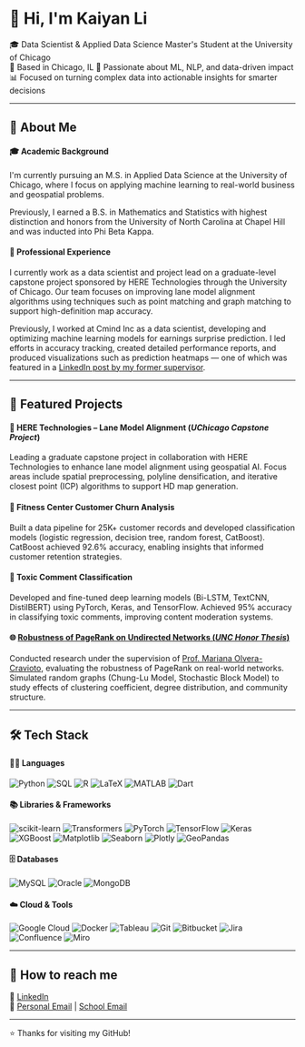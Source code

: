 <!--
## Hi there 👋

**kyllli/kyllli** is a ✨ _special_ ✨ repository because its `README.md` (this file) appears on your GitHub profile.

Here are some ideas to get you started:

- 🔭 I’m currently working on ...
- 🌱 I’m currently learning ...
- 👯 I’m looking to collaborate on ...
- 🤔 I’m looking for help with ...
- 💬 Ask me about ...
- 📫 How to reach me: ...
- 😄 Pronouns: ...
- ⚡ Fun fact: ...
-->

# 👋 Hi, I'm Kaiyan Li

🎓 Data Scientist & Applied Data Science Master's Student at the University of Chicago  
📍 Based in Chicago, IL
🧠 Passionate about ML, NLP, and data-driven impact  
📊 Focused on turning complex data into actionable insights for smarter decisions

---

## 🧩 About Me

#### 🎓 Academic Background
I'm currently pursuing an M.S. in Applied Data Science at the University of Chicago, where I focus on applying machine learning to real-world business and geospatial problems.

Previously, I earned a B.S. in Mathematics and Statistics with highest distinction and honors from the University of North Carolina at Chapel Hill and was inducted into Phi Beta Kappa.

#### 💼 Professional Experience
I currently work as a data scientist and project lead on a graduate-level capstone project sponsored by HERE Technologies through the University of Chicago. Our team focuses on improving lane model alignment algorithms using techniques such as point matching and graph matching to support high-definition map accuracy.

Previously, I worked at Cmind Inc as a data scientist, developing and optimizing machine learning models for earnings surprise prediction. I led efforts in accuracy tracking, created detailed performance reports, and produced visualizations such as prediction heatmaps — one of which was featured in a [LinkedIn post by my former supervisor](https://www.linkedin.com/posts/weihongzhang_where-are-the-earnings-edges-hiding-this-activity-7327660344246476800-L2R2?utm_source=share&utm_medium=member_desktop&rcm=ACoAADe-xdABDJ3FKmHqfOc2RZyx10tHlRM_67M).

---

## 🚀 Featured Projects

#### 📍 HERE Technologies – Lane Model Alignment (*UChicago Capstone Project*)
Leading a graduate capstone project in collaboration with HERE Technologies to enhance lane model alignment using geospatial AI. Focus areas include spatial preprocessing, polyline densification, and iterative closest point (ICP) algorithms to support HD map generation.

#### 🧘 Fitness Center Customer Churn Analysis
Built a data pipeline for 25K+ customer records and developed classification models (logistic regression, decision tree, random forest, CatBoost). CatBoost achieved 92.6% accuracy, enabling insights that informed customer retention strategies.

#### 🧠 Toxic Comment Classification
Developed and fine-tuned deep learning models (Bi-LSTM, TextCNN, DistilBERT) using PyTorch, Keras, and TensorFlow. Achieved 95% accuracy in classifying toxic comments, improving content moderation systems.

#### 🌐 [Robustness of PageRank on Undirected Networks (*UNC Honor Thesis*)](https://doi.org/10.17615/93fj-kj91)
Conducted research under the supervision of [Prof. Mariana Olvera-Cravioto](https://molvera.web.unc.edu/), evaluating the robustness of PageRank on real-world networks. Simulated random graphs (Chung-Lu Model, Stochastic Block Model) to study effects of clustering coefficient, degree distribution, and community structure.

---

## 🛠️ Tech Stack

#### 🧑‍💻 Languages  
![Python](https://img.shields.io/badge/-Python-3776AB?logo=python&logoColor=white)
![SQL](https://img.shields.io/badge/-SQL-4479A1?logo=postgresql&logoColor=white)
![R](https://img.shields.io/badge/-R-276DC3?logo=r&logoColor=white)
![LaTeX](https://img.shields.io/badge/-LaTeX-008080?logo=latex&logoColor=white)
![MATLAB](https://img.shields.io/badge/-MATLAB-0076A8?logo=mathworks&logoColor=white)
![Dart](https://img.shields.io/badge/-Dart-0175C2?logo=dart&logoColor=white)

#### 📚 Libraries & Frameworks  
![scikit-learn](https://img.shields.io/badge/-Scikit--Learn-F7931E?logo=scikit-learn&logoColor=white)
![Transformers](https://img.shields.io/badge/-Transformers-FFBF00?logo=huggingface&logoColor=white)
![PyTorch](https://img.shields.io/badge/-PyTorch-EE4C2C?logo=pytorch&logoColor=white)
![TensorFlow](https://img.shields.io/badge/-TensorFlow-FF6F00?logo=tensorflow&logoColor=white)
![Keras](https://img.shields.io/badge/-Keras-D00000?logo=keras&logoColor=white)
![XGBoost](https://img.shields.io/badge/-XGBoost-004D40?logo=python&logoColor=white)
![Matplotlib](https://img.shields.io/badge/-Matplotlib-11557C?logo=python&logoColor=white)
![Seaborn](https://img.shields.io/badge/-Seaborn-4B8BBE?logo=python&logoColor=white)
![Plotly](https://img.shields.io/badge/-Plotly-3F4F75?logo=plotly&logoColor=white)
![GeoPandas](https://img.shields.io/badge/-GeoPandas-0C55A5?logo=python&logoColor=white)

#### 🗄️ Databases  
![MySQL](https://img.shields.io/badge/-MySQL-4479A1?logo=mysql&logoColor=white)
![Oracle](https://img.shields.io/badge/-Oracle-F80000?logo=oracle&logoColor=white)
![MongoDB](https://img.shields.io/badge/-MongoDB-47A248?logo=mongodb&logoColor=white)

#### ☁️ Cloud & Tools  
![Google Cloud](https://img.shields.io/badge/-Google%20Cloud-4285F4?logo=googlecloud&logoColor=white)
![Docker](https://img.shields.io/badge/-Docker-2496ED?logo=docker&logoColor=white)
![Tableau](https://img.shields.io/badge/-Tableau-E97627?logo=tableau&logoColor=white)
![Git](https://img.shields.io/badge/-Git-F05032?logo=git&logoColor=white)
![Bitbucket](https://img.shields.io/badge/-Bitbucket-0052CC?logo=bitbucket&logoColor=white)
![Jira](https://img.shields.io/badge/-Jira-0052CC?logo=jira&logoColor=white)
![Confluence](https://img.shields.io/badge/-Confluence-172B4D?logo=confluence&logoColor=white)
![Miro](https://img.shields.io/badge/-Miro-050038?logo=miro&logoColor=white)

---

## 🔗 How to reach me

💼 [LinkedIn](https://www.linkedin.com/in/kaiyan-li-328268221/)  
📧 [Personal Email](mailto:likaiyan02@gmail.com) | [School Email](mailto:lik2@uchicago.edu)

---

⭐️ Thanks for visiting my GitHub!
